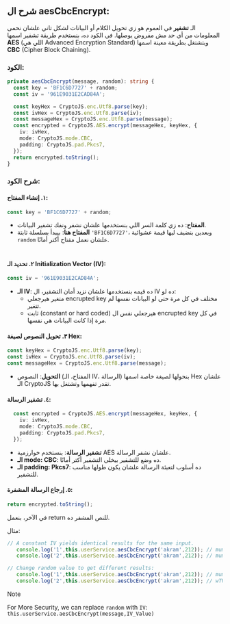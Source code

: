 ## شرح ال aesCbcEncrypt: 
الـ **تشفير** في العموم هو زي تحويل الكلام أو البيانات لشكل تاني علشان نحمى المعلومات من أي حد مش مفروض يوصلها. في الكود ده، بنستخدم طريقة تشفير اسمها **AES** (اللي هي Advanced Encryption Standard) وبتشتغل بطريقة معينة اسمها **CBC** (Cipher Block Chaining).

### الكود:

```typescript
private aesCbcEncrypt(message, random): string {
  const key = 'BF1C6D7727' + random;
  const iv = '961E9031E2CAD84A';

  const keyHex = CryptoJS.enc.Utf8.parse(key);
  const ivHex = CryptoJS.enc.Utf8.parse(iv);
  const messageHex = CryptoJS.enc.Utf8.parse(message);
  const encrypted = CryptoJS.AES.encrypt(messageHex, keyHex, {
    iv: ivHex,
    mode: CryptoJS.mode.CBC,
    padding: CryptoJS.pad.Pkcs7,
  });
  return encrypted.toString();
}
```

### شرح الكود:

#### ١. **إنشاء المفتاح**:
    
```typescript
const key = 'BF1C6D7727' + random;
```

    
- **المفتاح**: ده زي كلمة السر اللي بنستخدمها علشان نشفر ونفك تشفير البيانات.
- **المفتاح هنا**: بيبدأ بسلسلة ثابتة `'BF1C6D7727'`، وبعدين بنضيف ليها قيمة عشوائية `random` علشان نعمل مفتاح أكتر أمانًا.
  #

#### ٢. **تحديد الـ Initialization Vector (IV)**:
```typescript
const iv = '961E9031E2CAD84A';
```
- **الـ IV**: ده قيمه بنستخدمها علشان نزيد أمان التشفير، ال IV ده لو:
  - متغير هيرجعلي encrupted key مختلف في كل مرة حتى لو البيانات نفسها لم تتغير.
  - ثابت (constant or hard coded) هيرجعلي نفس ال encrupted key  في كل مرة إذا كانت البيانات هي نفسها.
    
#### ٣. **تحويل النصوص لصيغة Hex**:
```typescript
const keyHex = CryptoJS.enc.Utf8.parse(key);
const ivHex = CryptoJS.enc.Utf8.parse(iv);
const messageHex = CryptoJS.enc.Utf8.parse(message);
```
- **التحويل**: النصوص (المفتاح، الـ IV، الرسالة) بنحولها لصيغة خاصة اسمها Hex علشان الـ CryptoJS تقدر تفهمها وتشتغل بها.
  

#### ٤. **تشفير الرسالة**:
```typescript
  const encrypted = CryptoJS.AES.encrypt(messageHex, keyHex, {
    iv: ivHex,
    mode: CryptoJS.mode.CBC,
    padding: CryptoJS.pad.Pkcs7,
  });
```
- **تشفير الرسالة**: بنستخدم خوارزمية AES علشان نشفر الرسالة.
- **الـ mode: CBC**: ده وضع للتشفير بيخلي التشفير أكتر أمانًا.
- **الـ padding: Pkcs7**: ده أسلوب لتعبئة الرسالة علشان يكون طولها مناسب للتشفير.

#### ٥. **إرجاع الرسالة المشفرة**:
```typescript
return encrypted.toString();
```
 في الآخر، بنعمل return للنص المشفر ده.



مثال: 
```typescript
// A constant IV yields identical results for the same input.
   console.log('1',this.userService.aesCbcEncrypt('akram',212)); // mum1rnfOnVEiCEKQTQQ3Vw== 
   console.log('2',this.userService.aesCbcEncrypt('akram',212)); // mum1rnfOnVEiCEKQTQQ3Vw==

// Change random value to get different results:
   console.log('1',this.userService.aesCbcEncrypt('akram',212)); // mum1rnfOnVEiCEKQTQQ3Vw== 
   console.log('2',this.userService.aesCbcEncrypt('akram',212)); // wTV6RUFTWou9USeKXcZ4iA==
```

> [!note]
> For More Security, we can replace `random` with `IV`: `this.userService.aesCbcEncrypt(message,IV_Value)`


 
